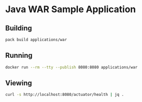 # Java WAR Sample Application

## Building

```bash
pack build applications/war
```

## Running

```bash
docker run --rm --tty --publish 8080:8080 applications/war
```

## Viewing

```bash
curl -s http://localhost:8080/actuator/health | jq .
```
